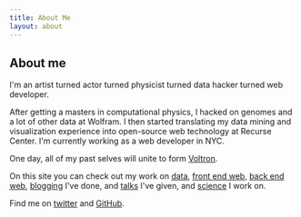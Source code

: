 ```yaml
---
title: About Me
layout: about
---
```


## About me

I'm an artist turned actor turned physicist turned data hacker turned web developer.

After getting a masters in computational physics, I hacked on genomes and a lot
of other data at Wolfram.
I then started translating my data mining and visualization experience into
open-source web technology at Recurse Center. I'm currently working as a web
developer in NYC.

One day, all of my past selves will unite to form [Voltron](https://www.youtube.com/watch?v=tZZv5Z2Iz_s).

On this site you can check out my work on [data](data/), [front end web](frontend/),
[back end web](backend/), [blogging](writing/) I've done, and [talks](talks/) I've given,
and [science](science/) I work on.

Find me on [twitter](https://twitter.com/rule146) and [GitHub](https://github.com/paul-jean).

